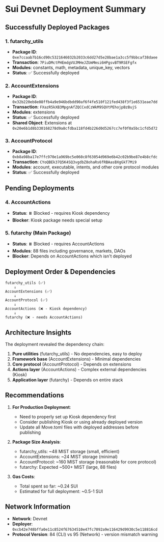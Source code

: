 # Sui Devnet Deployment Summary

## Successfully Deployed Packages

### 1. futarchy_utils
- **Package ID**: `0xe7ccaab7b16cd90c5321646032b2033c6dd27d5e28bae1a3cc5f9bbcaf38daee`
- **Transaction**: `7PiuDMctPHEmdgVUJMHeJZUmMmsi6HPgsvBT9RSEFgfx`
- **Modules**: constants, math, metadata, unique_key, vectors
- **Status**: ✅ Successfully deployed

### 2. AccountExtensions
- **Package ID**: `0x32b220eb8e08ffb4a9e946bdbdd90af6f4fe510f121fed438f3f1e6531eae7dd`
- **Transaction**: `FXazR5kXB3MpgnAfZQCCxdCzWkM9SQVtPEhojpBzBujS`
- **Modules**: extensions
- **Status**: ✅ Successfully deployed
- **Shared Object**: Extensions at `0x20e6b1d8b330168278d9a8cfdba118fd4b226d0d5267cc7ef0f0a5bc1cfd5d72`

### 3. AccountProtocol
- **Package ID**: `0xb8a98ba17e7ffc970e1a969bc5e060c8f63054d969e6b42c02b9be87e4b8cfdc`
- **Transaction**: `CYoQBEk37Q5K4SQ3vgdbZ8ohaRs6fRBAasBXgGkT7Mi9`
- **Modules**: account, executable, intents, and other core protocol modules
- **Status**: ✅ Successfully deployed

## Pending Deployments

### 4. AccountActions
- **Status**: ⏸️ Blocked - requires Kiosk dependency
- **Blocker**: Kiosk package needs special setup

### 5. futarchy (Main Package)
- **Status**: ⏸️ Blocked - requires AccountActions
- **Modules**: 88 files including governance, markets, DAOs
- **Blocker**: Depends on AccountActions which isn't deployed

## Deployment Order & Dependencies

```
futarchy_utils (✅)
    ↓
AccountExtensions (✅)
    ↓
AccountProtocol (✅)
    ↓
AccountActions (❌ - Kiosk dependency)
    ↓
futarchy (❌ - needs AccountActions)
```

## Architecture Insights

The deployment revealed the dependency chain:
1. **Pure utilities** (futarchy_utils) - No dependencies, easy to deploy
2. **Framework base** (AccountExtensions) - Minimal dependencies
3. **Core protocol** (AccountProtocol) - Depends on extensions
4. **Actions layer** (AccountActions) - Complex external dependencies (Kiosk)
5. **Application layer** (futarchy) - Depends on entire stack

## Recommendations

1. **For Production Deployment**:
   - Need to properly set up Kiosk dependency first
   - Consider publishing Kiosk or using already deployed version
   - Update all Move.toml files with deployed addresses before publishing

2. **Package Size Analysis**:
   - futarchy_utils: ~48 MIST storage (small, efficient)
   - AccountExtensions: ~24 MIST storage (minimal)
   - AccountProtocol: ~160 MIST storage (reasonable for core protocol)
   - futarchy: Expected ~500+ MIST (large, 88 files)

3. **Gas Costs**:
   - Total spent so far: ~0.24 SUI
   - Estimated for full deployment: ~0.5-1 SUI

## Network Information
- **Network**: Devnet
- **Deployer**: `0xcb42e748bffa0e11c8524f67634510e47fc7092a9e116429d9930c5e118816cd`
- **Protocol Version**: 84 (CLI) vs 95 (Network) - version mismatch warning